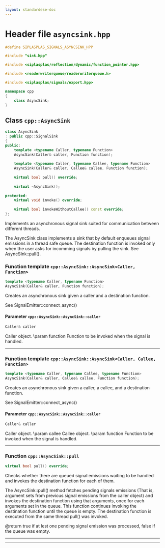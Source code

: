 ```yaml
---
layout: standardese-doc
---
```


# Header file `asyncsink.hpp`

``` cpp
#define SIPLASPLAS_SIGNALS_ASYNCSINK_HPP 

#include "sink.hpp"

#include <siplasplas/reflection/dynamic/function_pointer.hpp>

#include <readerwriterqueue/readerwriterqueue.h>

#include <siplasplas/signals/export.hpp>

namespace cpp
{
    class AsyncSink;
}
```

## Class `cpp::AsyncSink`<a id="cpp::AsyncSink"></a>

``` cpp
class AsyncSink
: public cpp::SignalSink
{
public:
    template <typename Caller, typename Function>
    AsyncSink(Caller& caller, Function function);
    
    template <typename Caller, typename Callee, typename Function>
    AsyncSink(Caller& caller, Callee& callee, Function function);
    
    virtual bool pull() override;
    
    virtual ~AsyncSink();
    
protected:
    virtual void invoke() override;
    
    virtual bool invokeWithoutCallee() const override;
};
```

Implements an asynchronous signal sink suited for communication between different threads.

The AsyncSink class implements a sink that by default enqueues signal emissions in a thread safe queue. The destination function is invoked only when the user asks for incomming signals by pulling the sink. See AsyncSInk::pull().

### Function template `cpp::AsyncSink::AsyncSink<Caller, Function>`<a id="cpp::AsyncSink::AsyncSink<Caller, Function>"></a>

``` cpp
template <typename Caller, typename Function>
AsyncSink(Caller& caller, Function function);
```

Creates an asynchronous sink given a caller and a destination function.

See SignalEmitter::connect\_async()

#### Parameter `cpp::AsyncSink::AsyncSink::caller`<a id="cpp::AsyncSink::AsyncSink::caller"></a>

``` cpp
Caller& caller
```

Caller object. \\param function Function to be invoked when the signal is handled.

-----

### Function template `cpp::AsyncSink::AsyncSink<Caller, Callee, Function>`<a id="cpp::AsyncSink::AsyncSink<Caller, Callee, Function>"></a>

``` cpp
template <typename Caller, typename Callee, typename Function>
AsyncSink(Caller& caller, Callee& callee, Function function);
```

Creates an asynchronous sink given a caller, a callee, and a destination function.

See SignalEmitter::connect\_async()

#### Parameter `cpp::AsyncSink::AsyncSink::caller`<a id="cpp::AsyncSink::AsyncSink::caller"></a>

``` cpp
Caller& caller
```

Caller object. \\param callee Callee object. \\param function Function to be invoked when the signal is handled.

-----

### Function `cpp::AsyncSink::pull`<a id="cpp::AsyncSink::pull"></a>

``` cpp
virtual bool pull() override;
```

Checks whether there are queued signal emissions waiting to be handled and invokes the destination function for each of them.

The AsyncSink::pull() method fetches pending signals emissions (That is, argument sets from previous signal emissions from the caller object) and invokes the destination function using that arguments, once for each arguments set in the queue. This function continues invoking the destination function until the queue is empty. The destination function is executed from the same thread pull() was invoked.

@return true if at lest one pending signal emission was processed, false if the queue was empty.

-----

-----
